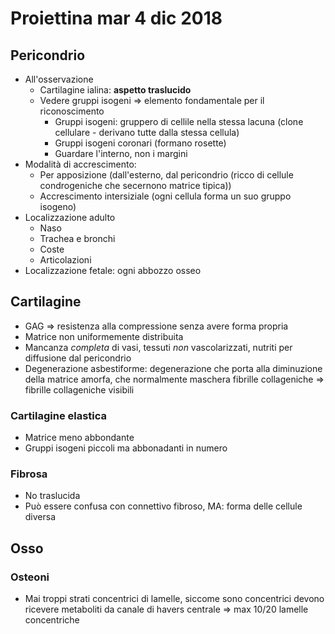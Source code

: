 # Proiettina mar  4 dic 2018

## Pericondrio
- All'osservazione
    - Cartilagine ialina: __aspetto traslucido__
    - Vedere gruppi isogeni ⇒ elemento fondamentale per il riconoscimento
        - Gruppi isogeni: gruppero di cellile nella stessa lacuna (clone cellulare - derivano tutte dalla stessa cellula)
        - Gruppi isogeni coronari (formano rosette)
        - Guardare l'interno, non i margini
- Modalità di accrescimento:
    - Per apposizione (dall'esterno, dal pericondrio (ricco di cellule condrogeniche che secernono matrice tipica))
    - Accrescimento intersiziale (ogni cellula forma un suo gruppo isogeno)
- Localizzazione adulto
    - Naso
    - Trachea e bronchi
    - Coste
    - Articolazioni
- Localizzazione fetale: ogni abbozzo osseo

## Cartilagine
- GAG ⇒ resistenza alla compressione senza avere forma propria
- Matrice non uniformemente distribuita
- Mancanza _completa_ di vasi, tessuti _non_ vascolarizzati, nutriti per diffusione dal pericondrio
- Degenerazione asbestiforme: degenerazione che porta alla diminuzione della matrice amorfa, che normalmente maschera fibrille collageniche ⇒ fibrille collageniche visibili

### Cartilagine elastica
- Matrice meno abbondante
- Gruppi isogeni piccoli ma abbonadanti in numero

### Fibrosa
- No traslucida
- Può essere confusa con connettivo fibroso, MA: forma delle cellule diversa

## Osso

### Osteoni
- Mai troppi strati concentrici di lamelle, siccome sono concentrici devono ricevere metaboliti da canale di havers centrale => max 10/20 lamelle concentriche
